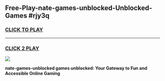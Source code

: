 
## Free-Play-nate-games-unblocked-Unblocked-Games #rjy3q
<h3>
<a href="https://news.freeplayer.one?title=nate-games-unblocked&ref=8M">CLICK TO PLAY</a></h3>
<hr>

<h3>
<a href="https://news.freeplayer.one?title=nate-games-unblocked&ref=8M">CLICK 2 PLAY</a>
  
</h3>

<a href="https://news.freeplayer.one?title=nate-games-unblocked&ref=8M"><img src="https://clearcache.store/games.png"></a>


**nate-games-unblocked games unblocked: Your Gateway to Fun and Accessible Online Gaming**

